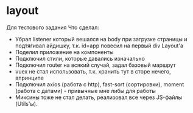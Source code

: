 # layout
Для тестового задания
Что сделал:
- Убрал listener который вешался на body при загрузке страницы и подтягивал айдишку, т.к. id=app повесил на первый div Layout'a 
- Поделил приложение на компоненты
- Подключил стили, которые давались изначально
- Подключил router на всякий случай, задал базовый маршрут
- vuex не стал использовать, т.к. хранить тут в сторе нечего, впринципе
- Подключил axios (работа с http), fast-sort (сортировки), moment (работа с датами) - привычные мне либы для работы  
- Миксины тоже не стал делать, реализовал все через JS-файлы (Utils'ы).

